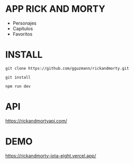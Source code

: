 # APP RICK AND MORTY

- Personajes
- Capitulos
- Favoritos

# INSTALL

    git clone https://github.com/gguzmann/rickandmorty.git

    git install

    npm run dev

# API

https://rickandmortyapi.com/

# DEMO

https://rickandmorty-iota-eight.vercel.app/
